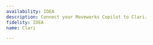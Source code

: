 ```yaml
---
availability: IDEA
description: Connect your Moveworks Copilot to Clari.
fidelity: IDEA
name: Clari

---
```

